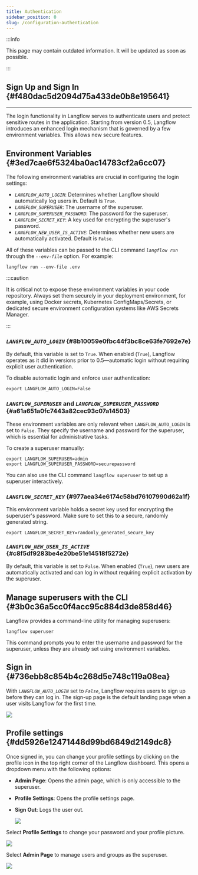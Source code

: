 ```yaml
---
title: Authentication
sidebar_position: 0
slug: /configuration-authentication
---
```




:::info

This page may contain outdated information. It will be updated as soon as possible.

:::




## Sign Up and Sign In {#f480dac5d2094d75a433de0b8e195641}


---


The login functionality in Langflow serves to authenticate users and protect sensitive routes in the application. Starting from version 0.5, Langflow introduces an enhanced login mechanism that is governed by a few environment variables. This allows new secure features.


## Environment Variables {#3ed7cae6f5324ba0ac14783cf2a6cc07}


The following environment variables are crucial in configuring the login settings:

- _`LANGFLOW_AUTO_LOGIN`_: Determines whether Langflow should automatically log users in. Default is `True`.
- _`LANGFLOW_SUPERUSER`_: The username of the superuser.
- _`LANGFLOW_SUPERUSER_PASSWORD`_: The password for the superuser.
- _`LANGFLOW_SECRET_KEY`_: A key used for encrypting the superuser's password.
- _`LANGFLOW_NEW_USER_IS_ACTIVE`_: Determines whether new users are automatically activated. Default is `False`.

All of these variables can be passed to the CLI command _`langflow run`_ through the _`--env-file`_ option. For example:


```shell
langflow run --env-file .env

```


:::caution

 It is critical not to expose these environment variables in your code repository. Always set them securely in your deployment environment, for example, using Docker secrets, Kubernetes ConfigMaps/Secrets, or dedicated secure environment configuration systems like AWS Secrets Manager.


:::




### _`LANGFLOW_AUTO_LOGIN`_ {#8b10059e0fbc44f3bc8ce63fe7692e7e}


By default, this variable is set to `True`. When enabled (`True`), Langflow operates as it did in versions prior to 0.5—automatic login without requiring explicit user authentication.


To disable automatic login and enforce user authentication:


```shell
export LANGFLOW_AUTO_LOGIN=False
```


### _`LANGFLOW_SUPERUSER`_ and _`LANGFLOW_SUPERUSER_PASSWORD`_ {#a61a651a0fc7443a82cec93c07a14503}


These environment variables are only relevant when `LANGFLOW_AUTO_LOGIN` is set to `False`. They specify the username and password for the superuser, which is essential for administrative tasks.


To create a superuser manually:


```shell
export LANGFLOW_SUPERUSER=admin
export LANGFLOW_SUPERUSER_PASSWORD=securepassword
```


You can also use the CLI command `langflow superuser` to set up a superuser interactively.


### _`LANGFLOW_SECRET_KEY`_ {#977aea34e6174c58bd76107990d62a1f}


This environment variable holds a secret key used for encrypting the superuser's password. Make sure to set this to a secure, randomly generated string.


```shell
export LANGFLOW_SECRET_KEY=randomly_generated_secure_key

```


### _`LANGFLOW_NEW_USER_IS_ACTIVE`_ {#c8f5df9283be4e20be51e14518f5272e}


By default, this variable is set to `False`. When enabled (`True`), new users are automatically activated and can log in without requiring explicit activation by the superuser.


## Manage superusers with the CLI {#3b0c36a5cc0f4acc95c884d3de858d46}


Langflow provides a command-line utility for managing superusers:


```shell
langflow superuser
```


This command prompts you to enter the username and password for the superuser, unless they are already set using environment variables.


## Sign in {#736ebb8c854b4c268d5e748c119a08ea}


With _`LANGFLOW_AUTO_LOGIN`_ set to _`False`_, Langflow requires users to sign up before they can log in. The sign-up page is the default landing page when a user visits Langflow for the first time.


![](./1009571828.png)


## Profile settings {#dd5926e12471448d99bd6849d2149dc8}


Once signed in, you can change your profile settings by clicking on the profile icon in the top right corner of the Langflow dashboard. This opens a dropdown menu with the following options:

- **Admin Page**: Opens the admin page, which is only accessible to the superuser.
- **Profile Settings**: Opens the profile settings page.
- **Sign Out**: Logs the user out.

	![](./563306242.png)


Select **Profile Settings** to change your password and your profile picture.


![](./1813063533.png)


Select **Admin Page** to manage users and groups as the superuser.


![](./383358552.png)

